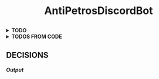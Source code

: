 # <p align="center">AntiPetrosDiscordBot</p>


<details><summary><b>TODO</b></summary>



##### Features

<!-- ### Important

###### Unimportant

###### Maybe -->

##### Bugs

<!-- ### Important

###### Unimportant

###### Maybe -->

##### Tests

<!-- ### Important

###### Unimportant

###### Maybe -->

##### Misc

<!-- ### Important

###### Unimportant

###### Maybe -->



</details>

<details><summary><b>TODOS FROM CODE</b></summary>



---

##### __main__.py

###### **Line**: 89

- [ ] TODO: Deal wit the tripple or quadrouple redundancy in regards to the env file

---

##### image_manipulation_cog.py

###### **Line**: 216

- [ ] TODO: maybe make extra attribute for input format, check what is possible and working. else make a generic format list

---

##### save_link_cog.py

###### **Line**: 80

- [ ] TODO: refractor 'get_forbidden_list' to not use temp directory but send as filestream or so

###### **Line**: 82

- [ ] TODO: need help figuring out how to best check bad link or how to format/normalize it

###### **Line**: 84

- [ ] TODO: Add Method to add forbidden url words and forbidden links

###### **Line**: 419

- [ ] TODO: Docstring

###### **Line**: 526

- [ ] TODO: Add logging

---

##### save_suggestion_cog.py

###### **Line**: 47

- [ ] TODO: create get_my_data and remove_my_suggestion and delete_all_my_data method for the user

###### **Line**: 49

- [ ] TODO: create report generator in different formats, at least json and Html, probably also as embeds and Markdown


</details>

## DECISIONS

##### Output